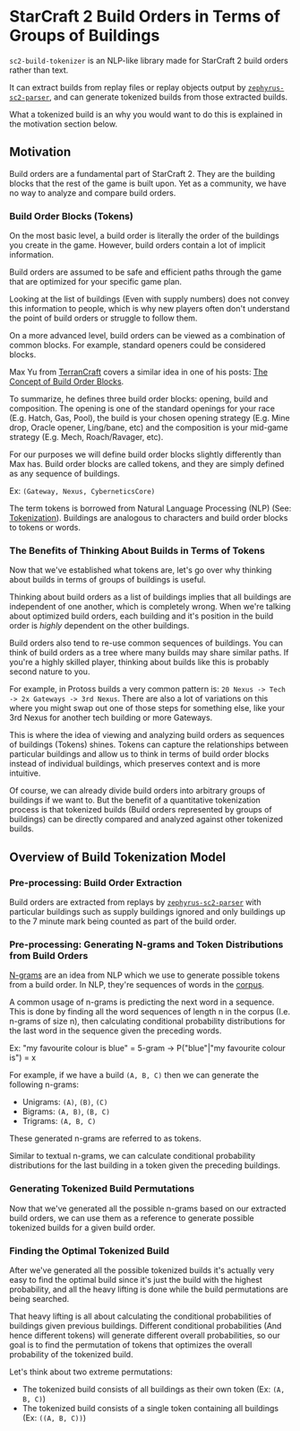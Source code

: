 # StarCraft 2 Build Orders in Terms of Groups of Buildings

`sc2-build-tokenizer` is an NLP-like library made for StarCraft 2 build orders rather than text.

It can extract builds from replay files or replay objects output by [`zephyrus-sc2-parser`](https://github.com/ZephyrBlu/zephyrus-sc2-parser), and can generate tokenized builds from those extracted builds.

What a tokenized build is an why you would want to do this is explained in the motivation section below.

## Motivation

Build orders are a fundamental part of StarCraft 2. They are the building blocks that the rest of the game is built upon. Yet as a community, we have no way to analyze and compare build orders.

### Build Order Blocks (Tokens)

On the most basic level, a build order is literally the order of the buildings you create in the game. However, build orders contain a lot of implicit information.

Build orders are assumed to be safe and efficient paths through the game that are optimized for your specific game plan.

Looking at the list of buildings (Even with supply numbers) does not convey this information to people, which is why new players often don't understand the point of build orders or struggle to follow them.

On a more advanced level, build orders can be viewed as a combination of common blocks. For example, standard openers could be considered blocks.

Max Yu from [TerranCraft](https://terrancraft.com/) covers a similar idea in one of his posts: [The Concept of Build Order Blocks](https://terrancraft.com/2019/06/30/the-concept-of-build-order-blocks/).

To summarize, he defines three build order blocks: opening, build and composition. The opening is one of the standard openings for your race (E.g. Hatch, Gas, Pool), the build is your chosen opening strategy (E.g. Mine drop, Oracle opener, Ling/bane, etc) and the composition is your mid-game strategy (E.g. Mech, Roach/Ravager, etc).

For our purposes we will define build order blocks slightly differently than Max has. Build order blocks are called tokens, and they are simply defined as any sequence of buildings.

Ex: `(Gateway, Nexus, CyberneticsCore)`

The term tokens is borrowed from Natural Language Processing (NLP) (See: [Tokenization](https://en.wikipedia.org/wiki/Lexical_analysis#Tokenization)). Buildings are analogous to characters and build order blocks to tokens or words.

### The Benefits of Thinking About Builds in Terms of Tokens

Now that we've established what tokens are, let's go over why thinking about builds in terms of groups of buildings is useful.

Thinking about build orders as a list of buildings implies that all buildings are independent of one another, which is completely wrong. When we're talking about optimized build orders, each building and it's position in the build order is *highly* dependent on the other buildings.

Build orders also tend to re-use common sequences of buildings. You can think of build orders as a tree where many builds may share similar paths. If you're a highly skilled player, thinking about builds like this is probably second nature to you.

For example, in Protoss builds a very common pattern is: `20 Nexus -> Tech -> 2x Gateways -> 3rd Nexus`. There are also a lot of variations on this where you might swap out one of those steps for something else, like your 3rd Nexus for another tech building or more Gateways.

This is where the idea of viewing and analyzing build orders as sequences of buildings (Tokens) shines. Tokens can capture the relationships between particular buildings and allow us to think in terms of build order blocks instead of individual buildings, which preserves context and is more intuitive.

Of course, we can already divide build orders into arbitrary groups of buildings if we want to. But the benefit of a quantitative tokenization process is that tokenized builds (Build orders represented by groups of buildings) can be directly compared and analyzed against other tokenized builds.

## Overview of Build Tokenization Model

### Pre-processing: Build Order Extraction

Build orders are extracted from replays by [`zephyrus-sc2-parser`](https://github.com/ZephyrBlu/zephyrus-sc2-parser) with particular buildings such as supply buildings ignored and only buildings up to the 7 minute mark being counted as part of the build order.

### Pre-processing: Generating N-grams and Token Distributions from Build Orders

[N-grams](https://en.wikipedia.org/wiki/N-gram) are an idea from NLP which we use to generate possible tokens from a build order. In NLP, they're sequences of words in the [corpus](https://en.wikipedia.org/wiki/Text_corpus).

A common usage of n-grams is predicting the next word in a sequence. This is done by finding all the word sequences of length n in the corpus (I.e. n-grams of size n), then calculating conditional probability distributions for the last word in the sequence given the preceding words.

Ex: "my favourite colour is blue" = 5-gram -> P("blue"|"my favourite colour is") = x

For example, if we have a build `(A, B, C)` then we can generate the following n-grams:

- Unigrams: `(A)`, `(B)`, `(C)`
- Bigrams: `(A, B)`, `(B, C)`
- Trigrams: `(A, B, C)`

These generated n-grams are referred to as tokens.

Similar to textual n-grams, we can calculate conditional probability distributions for the last building in a token given the preceding buildings. 

### Generating Tokenized Build Permutations

Now that we've generated all the possible n-grams based on our extracted build orders, we can use them as a reference to generate possible tokenized builds for a given build order.

### Finding the Optimal Tokenized Build

After we've generated all the possible tokenized builds it's actually very easy to find the optimal build since it's just the build with the highest probability, and all the heavy lifting is done while the build permutations are being searched.

That heavy lifting is all about calculating the conditional probabilities of buildings given previous buildings. Different conditional probabilities (And hence different tokens) will generate different overall probabilities, so our goal is to find the permutation of tokens that optimizes the overall probability of the tokenized build.

Let's think about two extreme permutations:

- The tokenized build consists of all buildings as their own token (Ex: `(A, B, C)`)
- The tokenized build consists of a single token containing all buildings (Ex: `((A, B, C))`)
